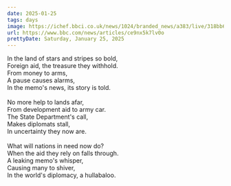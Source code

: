 ```yaml
---
date: 2025-01-25
tags: days
image: https://ichef.bbci.co.uk/news/1024/branded_news/a383/live/318bb670-daaa-11ef-902e-cf9b84dc1357.jpg
url: https://www.bbc.com/news/articles/ce9nx5k7lv0o
prettyDate: Saturday, January 25, 2025
---
```

In the land of stars and stripes so bold,<br>Foreign aid, the treasure they withhold.<br>From money to arms,<br>A pause causes alarms,<br>In the memo's news, its story is told.<br><br>No more help to lands afar,<br>From development aid to army car.<br>The State Department's call,<br>Makes diplomats stall,<br>In uncertainty they now are.<br><br>What will nations in need now do?<br>When the aid they rely on falls through.<br>A leaking memo's whisper,<br>Causing many to shiver,<br>In the world's diplomacy, a hullabaloo.